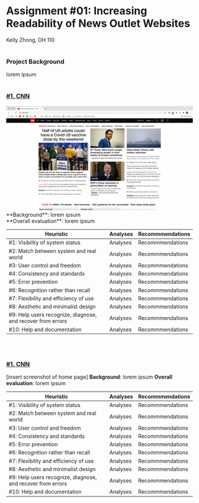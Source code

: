 # Assignment #01: Increasing Readability of News Outlet Websites
Kelly Zhong, DH 110
<br>
<br>

### Project Background
lorem ipsum
<br>
<br>

### <a href="https://www.cnn.com/"> #1. CNN </a>
<img src="./cnn-screenshot.png">
<br>
**Background**: lorem ipsum
<br>
**Overall evaluation**: lorem ipsum

Heuristic | Analyses | Recommmendations
------------ | ------------ | ------------
#1: Visibility of system status | Analyses | Recommmendations
#2: Match between system and real world | Analyses | Recommmendations
#3: User control and freedom | Analyses | Recommmendations
#4: Consistency and standards | Analyses | Recommmendations
#5: Error prevention | Analyses | Recommmendations
#6: Recognition rather than recall | Analyses | Recommmendations
#7: Flexibility and efficiency of use | Analyses | Recommmendations
#8: Aesthetic and minimalist design | Analyses | Recommmendations
#9: Help users recognize, diagnose, and recover from errors | Analyses | Recommmendations
#10: Help and documentation | Analyses | Recommmendations
<br>
<br>

### <a href="https://www.cnn.com/"> #1. CNN </a>
[insert screenshot of home page]
**Background**: lorem ipsum
**Overall evaluation**: lorem ipsum


Heuristic | Analyses | Recommmendations
------------ | ------------ | ------------
#1: Visibility of system status | Analyses | Recommmendations
#2: Match between system and real world | Analyses | Recommmendations
#3: User control and freedom | Analyses | Recommmendations
#4: Consistency and standards | Analyses | Recommmendations
#5: Error prevention | Analyses | Recommmendations
#6: Recognition rather than recall | Analyses | Recommmendations
#7: Flexibility and efficiency of use | Analyses | Recommmendations
#8: Aesthetic and minimalist design | Analyses | Recommmendations
#9: Help users recognize, diagnose, and recover from errors | Analyses | Recommmendations
#10: Help and documentation | Analyses | Recommmendations
<br>
<br>

